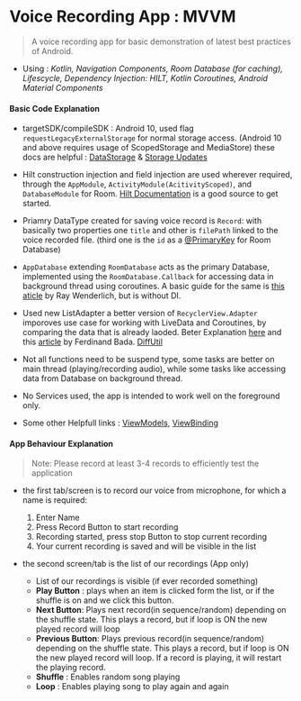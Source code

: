 # Voice Recording App : MVVM

> A voice recording app for basic demonstration of latest best practices of Android.

 - Using : _Kotlin, Navigation Components, Room Database (for caching), Lifescycle, Dependency Injection: HILT, Kotlin Coroutines, Android Material Components_



#### Basic Code Explanation

- targetSDK/compileSDK : Android 10, used flag `requestLegacyExternalStorage` for normal storage access. (Android 10 and above requires usage of ScopedStorage and MediaStore) these docs are helpful : [DataStorage](https://developer.android.com/training/data-storage) & [Storage Updates ](https://developer.android.com/about/versions/11/privacy/storage)

- Hilt construction injection and field injection are used wherever required, through the `AppModule`, `ActivityModule(AcitivityScoped)`, and `DatabaseModule` for Room. [Hilt Documentation](https://developer.android.com/training/dependency-injection/hilt-android) is a good source to get started.

- Priamry DataType created for saving voice record is `Record`: with basically two properties one `title` and other is `filePath` linked to the voice recorded file. (third one is the `id` as a [@PrimaryKey](https://developer.android.com/training/data-storage/room/defining-data) for Room Database)

- `AppDatabase` extending `RoomDatabase` acts as the primary Database, implemented using the `RoomDatabase.Callback` for accessing data in background thread using coroutines. A basic guide for the same is [this aticle](https://www.raywenderlich.com/7414647-coroutines-with-room-persistence-library) by Ray Wenderlich, but is without DI.
  
- Used new ListAdapter a better version of `RecyclerView.Adapter` imporoves use case for working with LiveData and Coroutines, by comparing the data that is already laoded. Beter Explanation [here](https://developer.android.com/reference/androidx/recyclerview/widget/ListAdapter) and this [article](https://blog.usejournal.com/why-you-should-be-using-the-new-and-improved-listadapter-in-android-17a2ab7ca644) by Ferdinand Bada. [DiffUtil](https://developer.android.com/reference/androidx/recyclerview/widget/DiffUtil)

- Not all functions need to be suspend type, some tasks are better on main thread (playing/recording audio), while some tasks like accessing data from Database on background thread.

- No Services used, the app is intended to work well on the foreground only.

- Some other Helpfull links : [ViewModels](https://developer.android.com/topic/libraries/architecture/viewmodel), [ViewBinding](https://developer.android.com/topic/libraries/view-binding)


#### App Behaviour Explanation

> Note: Please record at least 3-4 records to efficiently test the application

- the first tab/screen is to record our voice from microphone, for which a name is required:
    1. Enter Name
    2. Press Record Button to start recording
    3. Recording started, press stop Button to stop current recording
    4. Your current recording is saved and will be visible in the list

- the second screen/tab is the list of our recordings (App only)
  - List of our recordings is visible (if ever recorded something)
  - **Play Button** : plays when an item is clicked form the list, or if the shuffle is on and we click this button.
  - **Next Button**: Plays next record(in sequence/random) depending on the shuffle state. This plays a record, but if loop is ON the new played record will loop
  - **Previous Button**: Plays previous record(in sequence/random) depending on the shuffle state. This plays a record, but if loop is ON the new played record will loop. If a record is playing, it will restart the playing record.
  - **Shuffle** : Enables random song playing
  - **Loop** : Enables playing song to play again and again